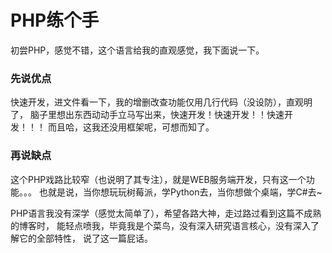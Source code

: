 # PHP练个手

初尝PHP，感觉不错，这个语言给我的直观感觉，我下面说一下。

### 先说优点

快速开发，进文件看一下，我的增删改查功能仅用几行代码（没设防），直观明了，
脑子里想出东西动动手立马写出来，快速开发！快速开发！！快速开发！！！
而且哈，这我还没用框架呢，可想而知了。

### 再说缺点

这个PHP戏路比较窄（也说明了其专注），就是WEB服务端开发，只有这一个功能。。。
也就是说，当你想玩玩树莓派，学Python去，当你想做个桌端，学C#去~

PHP语言我没有深学（感觉太简单了），希望各路大神，走过路过看到这篇不成熟的博客时，
能轻点喷我，毕竟我是个菜鸟，没有深入研究语言核心，没有深入了解它的全部特性，
说了这一篇屁话。
